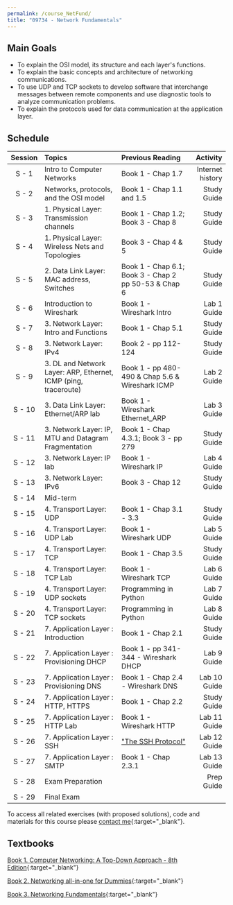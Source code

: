```yaml
---
permalink: /course_NetFund/
title: "09734 - Network Fundamentals"
---
```

## Main Goals

- To explain the OSI model, its structure and each layer's functions.
- To explain the basic concepts and architecture of networking communications.
- To use UDP and TCP sockets to develop software that interchange messages between remote components and use diagnostic tools to analyze communication problems.
- To explain the protocols used for data communication at the application layer.

## Schedule

|     Session      | Topics                                                          | Previous Reading                                           |         Activity |
|:----------------:|:----------------------------------------------------------------|:-----------------------------------------------------------|-----------------:|
|      S - 1       | Intro to Computer Networks                                      | Book 1 - Chap 1.7                                          | Internet history |
|      S - 2       | Networks, protocols, and the OSI model                          | Book 1 - Chap 1.1 and 1.5                                  |      Study Guide |
|      S - 3       | 1. Physical Layer: Transmission channels                        | Book 1 - Chap 1.2; Book 3 - Chap 8                         |      Study Guide |
|      S - 4       | 1. Physical Layer: Wireless Nets and Topologies                 | Book 3 - Chap 4 & 5                                        |      Study Guide |
|      S - 5       | 2. Data Link Layer: MAC address, Switches                       | Book 1 - Chap 6.1; Book 3 - Chap 2 pp 50-53 & Chap 6       |      Study Guide |
|      S - 6       | Introduction to Wireshark                                       | Book 1 - Wireshark Intro                                   |      Lab 1 Guide |
|      S - 7       | 3. Network Layer: Intro and Functions                           | Book 1 - Chap 5.1                                          |      Study Guide |
|      S - 8       | 3. Network Layer: IPv4                                          | Book 2 - pp 112-124                                        |      Study Guide |
|      S - 9       | 3. DL and Network Layer: ARP, Ethernet, ICMP (ping, traceroute) | Book 1 - pp 480- 490 & Chap 5.6 & Wireshark ICMP           |      Lab 2 Guide |
|      S - 10      | 3. Data Link Layer: Ethernet/ARP lab                            | Book 1 - Wireshark Ethernet_ARP                            |      Lab 3 Guide |
|      S - 11      | 3. Network Layer: IP, MTU and Datagram Fragmentation            | Book 1 - Chap 4.3.1; Book 3 - pp 279                       |      Study Guide |
|      S - 12      | 3. Network Layer: IP lab                                        | Book 1 - Wireshark IP                                      |      Lab 4 Guide |
|      S - 13      | 3. Network Layer: IPv6                                          | Book 3 - Chap 12                                           |      Study Guide |
|      S - 14      | Mid-term                                                        |                                                            |                  |
|      S - 15      | 4. Transport Layer: UDP                                         | Book 1 - Chap 3.1 - 3.3                                    |      Study Guide |
|      S - 16      | 4. Transport Layer: UDP Lab                                     | Book 1 - Wireshark UDP                                     |      Lab 5 Guide |
|      S - 17      | 4. Transport Layer: TCP                                         | Book 1 - Chap 3.5                                          |      Study Guide |
|      S - 18      | 4. Transport Layer: TCP Lab                                     | Book 1 - Wireshark TCP                                     |      Lab 6 Guide |
|      S - 19      | 4. Transport Layer: UDP sockets                                 | Programming in Python                                      |      Lab 7 Guide |
|      S - 20      | 4. Transport Layer: TCP sockets                                 | Programming in Python                                      |      Lab 8 Guide |
|      S - 21      | 7. Application Layer : Introduction                             | Book 1 - Chap 2.1                                          |      Study Guide |
|      S - 22      | 7. Application Layer : Provisioning DHCP                        | Book 1 - pp 341-344 - Wireshark DHCP                       |      Lab 9 Guide |
|      S - 23      | 7. Application Layer : Provisioning DNS                         | Book 1 - Chap 2.4 - Wireshark DNS                          |     Lab 10 Guide |
|      S - 24      | 7. Application Layer : HTTP, HTTPS                              | Book 1 - Chap 2.2                                          |      Study Guide |
|      S - 25      | 7. Application Layer : HTTP Lab                                 | Book 1 - Wireshark HTTP                                    |     Lab 11 Guide |               
|      S - 26      | 7. Application Layer : SSH                                      | ["The SSH Protocol"](http://www.sfu.ca/~dgnapier/ssha.pdf) |     Lab 12 Guide |
|      S - 27      | 7. Application Layer : SMTP                                     | Book 1 - Chap 2.3.1                                        |     Lab 13 Guide |
|      S - 28      | Exam Preparation                                                |                                                            |       Prep Guide |
|      S - 29      | Final Exam                                                      |                                                            |                  |


To access all related exercises (with proposed solutions), code and materials for this course please [contact me](https://forms.gle/63NYpG1siX6E4KGj8){:target="_blank"}.

## Textbooks

[Book 1. Computer Networking: A Top-Down Approach - 8th Edition](https://gaia.cs.umass.edu/kurose_ross/index.php){:target="_blank"}

[Book 2. Networking all-in-one for Dummies](https://www.wiley.com/en-us/Networking+All+in+One+For+Dummies%2C+7th+Edition-p-9781119471622){:target="_blank"}

[Book 3. Networking Fundamentals](https://www.packtpub.com/product/networking-fundamentals/9781838643508){:target="_blank"}
